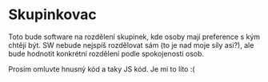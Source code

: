 # Skupinkovac

Toto bude software na rozdělení skupinek, kde osoby mají preference s kým chtějí být. SW nebude nejspíš rozdělovat sám (to je nad moje síly asi?), ale bude hodnotit konkrétní rozdělení podle spokojenosti osob.

Prosím omluvte hnusný kód a taky JS kód. Je mi to líto :(
